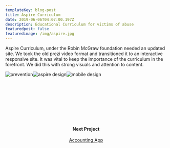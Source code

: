 ```yaml
---
templateKey: blog-post
title: Aspire Curriculum
date: 2019-06-06T04:07:00.197Z
description: Educational Curriculum for victims of abuse
featuredpost: false
featuredimage: /img/aspire.jpg
---
```

<span>Aspire Curriculum, under the Robin McGraw foundation needed an updated site. We took the old prezi video format and transitioned it to an interactive responsive site. It was vital to keep the importance of the curriculum in the forefront. We did this with strong visuals and attention to content.</span><div style="text-align:center;display: inline-block">
![prevention](/img/aspire1.jpg)![aspire design](/img/aspire3.jpg)![mobile design](/img/aspire4.jpg)
</div>
<div style="padding:120px 0;text-align:center;">
<h4>Next Project</h4>
<a href="/blog/2019-06-26-accounting-app">Accounting App</a>
</div>

